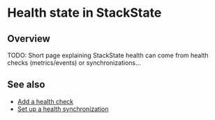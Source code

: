 # Health state in StackState

## Overview

TODO: Short page explaining StackState health can come from health checks (metrics/events) or synchronizations...

## See also

* [Add a health check](/use/health-state-and-event-notifications/add-a-health-check.md)
* [Set up a health synchronization](/configure/health/health-synchronization.md)
